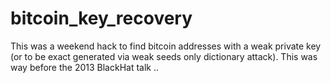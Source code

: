 # bitcoin_key_recovery
This was a weekend hack to find bitcoin addresses with a weak private key (or to be exact generated via weak seeds only dictionary attack). This was way before the 2013 BlackHat talk .. 

